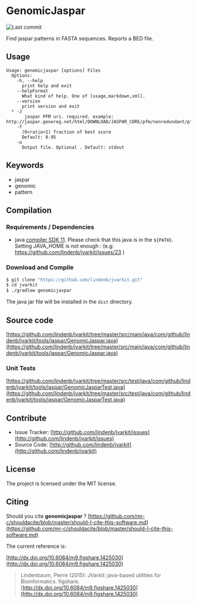 # GenomicJaspar

![Last commit](https://img.shields.io/github/last-commit/lindenb/jvarkit.png)

Find jaspar patterns in FASTA sequences. Reports a BED file.


## Usage

```
Usage: genomicjaspar [options] Files
  Options:
    -h, --help
      print help and exit
    --helpFormat
      What kind of help. One of [usage,markdown,xml].
    --version
      print version and exit
  * -J
       jaspar PFM uri. required. example: http://jaspar.genereg.net/html/DOWNLOAD/JASPAR_CORE/pfm/nonredundant/pfm_vertebrates.txt
    -f
      (0<ratio<1) fraction of best score
      Default: 0.95
    -o
      Output file. Optional . Default: stdout

```


## Keywords

 * jaspar
 * genomic
 * pattern


## Compilation

### Requirements / Dependencies

* java [compiler SDK 11](https://jdk.java.net/11/). Please check that this java is in the `${PATH}`. Setting JAVA_HOME is not enough : (e.g: https://github.com/lindenb/jvarkit/issues/23 )


### Download and Compile

```bash
$ git clone "https://github.com/lindenb/jvarkit.git"
$ cd jvarkit
$ ./gradlew genomicjaspar
```

The java jar file will be installed in the `dist` directory.

## Source code 

[https://github.com/lindenb/jvarkit/tree/master/src/main/java/com/github/lindenb/jvarkit/tools/jaspar/GenomicJaspar.java](https://github.com/lindenb/jvarkit/tree/master/src/main/java/com/github/lindenb/jvarkit/tools/jaspar/GenomicJaspar.java)

### Unit Tests

[https://github.com/lindenb/jvarkit/tree/master/src/test/java/com/github/lindenb/jvarkit/tools/jaspar/GenomicJasparTest.java](https://github.com/lindenb/jvarkit/tree/master/src/test/java/com/github/lindenb/jvarkit/tools/jaspar/GenomicJasparTest.java)


## Contribute

- Issue Tracker: [http://github.com/lindenb/jvarkit/issues](http://github.com/lindenb/jvarkit/issues)
- Source Code: [http://github.com/lindenb/jvarkit](http://github.com/lindenb/jvarkit)

## License

The project is licensed under the MIT license.

## Citing

Should you cite **genomicjaspar** ? [https://github.com/mr-c/shouldacite/blob/master/should-I-cite-this-software.md](https://github.com/mr-c/shouldacite/blob/master/should-I-cite-this-software.md)

The current reference is:

[http://dx.doi.org/10.6084/m9.figshare.1425030](http://dx.doi.org/10.6084/m9.figshare.1425030)

> Lindenbaum, Pierre (2015): JVarkit: java-based utilities for Bioinformatics. figshare.
> [http://dx.doi.org/10.6084/m9.figshare.1425030](http://dx.doi.org/10.6084/m9.figshare.1425030)

